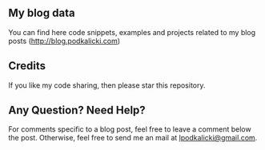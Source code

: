## My blog data

You can find here code snippets, examples and projects related to my blog posts (http://blog.podkalicki.com)

## Credits

If you like my code sharing, then please star this repository.

## Any Question? Need Help?

For comments specific to a blog post, feel free to leave a comment below the post. Otherwise, feel free to send me an mail at lpodkalicki@gmail.com.
